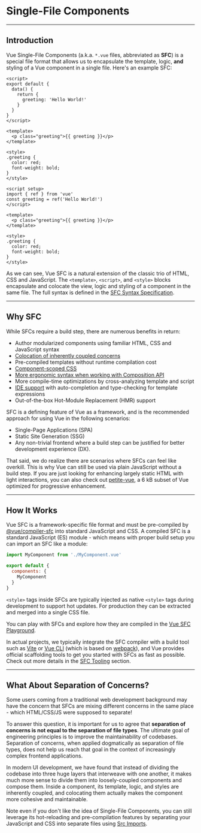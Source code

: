 # Single-File Components

***

## Introduction

Vue Single-File Components (a.k.a. `*.vue` files, abbreviated as **SFC**) is a special file format that allows us to encapsulate the template, logic, **and** styling of a Vue component in a single file. Here's an example SFC:

<div class="options-api">

```vue
<script>
export default {
  data() {
    return {
      greeting: 'Hello World!'
    }
  }
}
</script>

<template>
  <p class="greeting">{{ greeting }}</p>
</template>

<style>
.greeting {
  color: red;
  font-weight: bold;
}
</style>
```

</div>

<div class="composition-api">

```vue
<script setup>
import { ref } from 'vue'
const greeting = ref('Hello World!')
</script>

<template>
  <p class="greeting">{{ greeting }}</p>
</template>

<style>
.greeting {
  color: red;
  font-weight: bold;
}
</style>
```

</div>

As we can see, Vue SFC is a natural extension of the classic trio of HTML, CSS and JavaScript. The `<template>`, `<script>`, and `<style>` blocks encapsulate and colocate the view, logic and styling of a component in the same file. The full syntax is defined in the [SFC Syntax Specification](/api/sfc-spec).

***

## Why SFC

While SFCs require a build step, there are numerous benefits in return:

- Author modularized components using familiar HTML, CSS and JavaScript syntax
- [Colocation of inherently coupled concerns](#what-about-separation-of-concerns)
- Pre-compiled templates without runtime compilation cost
- [Component-scoped CSS](/api/sfc-css-features)
- [More ergonomic syntax when working with Composition API](/api/sfc-script-setup)
- More compile-time optimizations by cross-analyzing template and script
- [IDE support](/guide/scaling-up/tooling.html#ide-support) with auto-completion and type-checking for template expressions
- Out-of-the-box Hot-Module Replacement (HMR) support

SFC is a defining feature of Vue as a framework, and is the recommended approach for using Vue in the following scenarios:

- Single-Page Applications (SPA)
- Static Site Generation (SSG)
- Any non-trivial frontend where a build step can be justified for better development experience (DX).

That said, we do realize there are scenarios where SFCs can feel like overkill. This is why Vue can still be used via plain JavaScript without a build step. If you are just looking for enhancing largely static HTML with light interactions, you can also check out [petite-vue](https://github.com/vuejs/petite-vue), a 6 kB subset of Vue optimized for progressive enhancement.

***

## How It Works

Vue SFC is a framework-specific file format and must be pre-compiled by [@vue/compiler-sfc](https://github.com/vuejs/core/tree/main/packages/compiler-sfc) into standard JavaScript and CSS. A compiled SFC is a standard JavaScript (ES) module - which means with proper build setup you can import an SFC like a module:

```js
import MyComponent from './MyComponent.vue'

export default {
  components: {
    MyComponent
  }
}
```

`<style>` tags inside SFCs are typically injected as native `<style>` tags during development to support hot updates. For production they can be extracted and merged into a single CSS file.

You can play with SFCs and explore how they are compiled in the [Vue SFC Playground](https://sfc.vuejs.org/).

In actual projects, we typically integrate the SFC compiler with a build tool such as [Vite](https://vitejs.dev/) or [Vue CLI](http://cli.vuejs.org/) (which is based on [webpack](https://webpack.js.org/)), and Vue provides official scaffolding tools to get you started with SFCs as fast as possible. Check out more details in the [SFC Tooling](/guide/scaling-up/tooling) section.

***

## What About Separation of Concerns?

Some users coming from a traditional web development background may have the concern that SFCs are mixing different concerns in the same place - which HTML/CSS/JS were supposed to separate!

To answer this question, it is important for us to agree that **separation of concerns is not equal to the separation of file types**. The ultimate goal of engineering principles is to improve the maintainability of codebases. Separation of concerns, when applied dogmatically as separation of file types, does not help us reach that goal in the context of increasingly complex frontend applications.

In modern UI development, we have found that instead of dividing the codebase into three huge layers that interweave with one another, it makes much more sense to divide them into loosely-coupled components and compose them. Inside a component, its template, logic, and styles are inherently coupled, and colocating them actually makes the component more cohesive and maintainable.

Note even if you don't like the idea of Single-File Components, you can still leverage its hot-reloading and pre-compilation features by separating your JavaScript and CSS into separate files using [Src Imports](/api/sfc-spec.html#src-imports).
